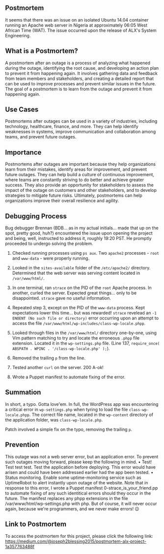 ## Postmortem

It seems that there was an issue on an isolated Ubuntu 14.04 container running an Apache web server in Nigeria at approximately 06:05 West African Time (WAT). The issue occurred upon the release of ALX's System Engineering.

## What is a Postmortem?
A postmortem after an outage is a process of analyzing what happened during the outage, identifying the root cause, and developing an action plan to prevent it from happening again. It involves gathering data and feedback from team members and stakeholders, and creating a detailed report that can be used to improve processes and prevent similar issues in the future. The goal of a postmortem is to learn from the outage and prevent it from happening again.

## Use Cases
Postmortems after outages can be used in a variety of industries, including technology, healthcare, finance, and more. They can help identify weaknesses in systems, improve communication and collaboration among teams, and prevent future outages.

## Importance

Postmortems after outages are important because they help organizations learn from their mistakes, identify areas for improvement, and prevent future outages. They can help build a culture of continuous improvement, where teams are constantly striving to do better and achieve greater success. They also provide an opportunity for stakeholders to assess the impact of the outage on customers and other stakeholders, and to develop strategies to mitigate future risks. Ultimately, postmortems can help organizations improve their overall resilience and agility.

## Debugging Process

Bug debugger Brennan (BDB... as in my actual initials... made that up on the spot, pretty
good, huh?) encountered the issue upon opening the project and being, well, instructed to
address it, roughly 19:20 PST. He promptly proceeded to undergo solving the problem.


1. Checked running processes using `ps aux`. Two `apache2` processes - `root` and `www-data` -
were properly running.


2. Looked in the `sites-available` folder of the `/etc/apache2/` directory. Determined that
the web server was serving content located in `/var/www/html/`.


3. In one terminal, ran `strace` on the PID of the `root` Apache process. In another, curled
the server. Expected great things... only to be disappointed. `strace` gave no useful
information.


4. Repeated step 3, except on the PID of the `www-data` process. Kept expectations lower this
time... but was rewarded! `strace` revelead an `-1 ENOENT (No such file or directory)` error
occurring upon an attempt to access the file `/var/www/html/wp-includes/class-wp-locale.phpp`.


5. Looked through files in the `/var/www/html/` directory one-by-one, using Vim pattern
matching to try and locate the erroneous `.phpp` file extension. Located it in the
`wp-settings.php` file. (Line 137, `require_once( ABSPATH . WPINC . '/class-wp-locale.php' );`).


6. Removed the trailing `p` from the line.


7. Tested another `curl` on the server. 200 A-ok!


8. Wrote a Puppet manifest to automate fixing of the error.

## Summation


In short, a typo. Gotta love'em. In full, the WordPress app was encountering a critical
error in `wp-settings.php` when tyring to load the file `class-wp-locale.phpp`. The correct
file name, located in the `wp-content` directory of the application folder, was
`class-wp-locale.php`.


Patch involved a simple fix on the typo, removing the trailing `p`.

## Prevention

This outage was not a web server error, but an application error. To prevent such outages moving forward, please keep the following in mind.
•	Test! Test test test. Test the application before deploying. This error would have arisen and could have been addressed earlier had the app been tested.
•	Status monitoring. Enable some uptime-monitoring service such as UptimeRobot to alert instantly upon outage of the website.
Note that in response to this error, I wrote a Puppet manifest 0-strace_is_your_friend.pp to automate fixing of any such identitical errors should they occur in the future. The manifest replaces any phpp extensions in the file /var/www/html/wp-settings.php with php.
But of course, it will never occur again, because we're programmers, and we never make errors! 😉

## Link to Postmortem

To access the postmortem for this project, please click the following link: https://medium.com/@joseph2blessing2015/postmortem-alx-project-1a357763488f




